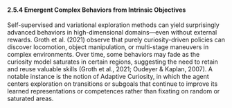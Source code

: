 #### 2.5.4 Emergent Complex Behaviors from Intrinsic Objectives

Self-supervised and variational exploration methods can yield surprisingly advanced behaviors in high-dimensional domains—even without external rewards. Groth et al. (2021) observe that purely curiosity-driven policies can discover locomotion, object manipulation, or multi-stage maneuvers in complex environments. Over time, some behaviors may fade as the curiosity model saturates in certain regions, suggesting the need to retain and reuse valuable skills (Groth et al., 2021; Oudeyer & Kaplan, 2007). A notable instance is the notion of Adaptive Curiosity, in which the agent centers exploration on transitions or subgoals that continue to improve its learned representations or competences rather than fixating on random or saturated areas.
